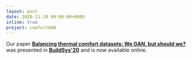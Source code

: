 ```yaml
---
layout: post
date: 2020-11-20 09:00:00+0800
inline: true
project: comfortGAN
---
```


Our paper [**Balancing thermal comfort datasets: We GAN, but should we?**](https://dl.acm.org/doi/10.1145/3408308.3427612) was presented in [**BuildSys'20**](http://buildsys.acm.org/2020/program/) and is now available online.
